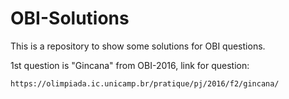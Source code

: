 # OBI-Solutions
This is a repository to show some solutions for OBI questions.

1st question is "Gincana" from OBI-2016, link for question:

`https://olimpiada.ic.unicamp.br/pratique/pj/2016/f2/gincana/`

 
